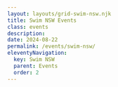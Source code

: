 ```yaml
---
layout: layouts/grid-swim-nsw.njk
title: Swim NSW Events
class: events
description: 
date: 2024-08-22
permalink: /events/swim-nsw/
eleventyNavigation:
  key: Swim NSW 
  parent: Events
  order: 2
---
```




